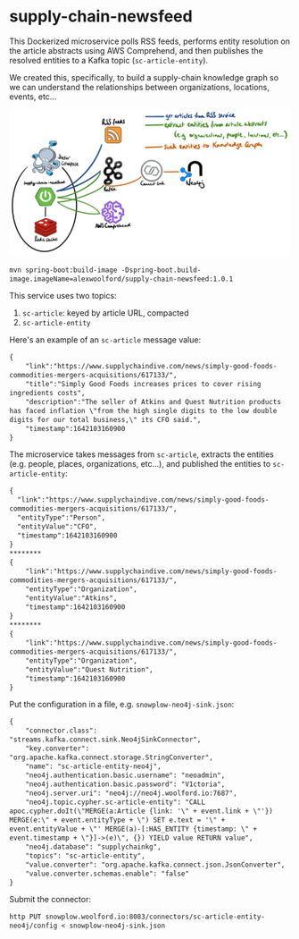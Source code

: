 # supply-chain-newsfeed

This Dockerized microservice polls RSS feeds, performs entity resolution on the article abstracts using AWS Comprehend, and then publishes the resolved entities to a Kafka topic (`sc-article-entity`).

We created this, specifically, to build a supply-chain knowledge graph so we can understand the relationships between organizations, locations, events, etc...

![supply-chain-knowledge-graph](img/supply-chain-knowledge-graph.png)

    mvn spring-boot:build-image -Dspring-boot.build-image.imageName=alexwoolford/supply-chain-newsfeed:1.0.1

This service uses two topics:
1. `sc-article`: keyed by article URL, compacted
2. `sc-article-entity`

Here's an example of an `sc-article` message value:

    {
        "link":"https://www.supplychaindive.com/news/simply-good-foods-commodities-mergers-acquisitions/617133/",
        "title":"Simply Good Foods increases prices to cover rising ingredients costs",
        "description":"The seller of Atkins and Quest Nutrition products has faced inflation \"from the high single digits to the low double digits for our total business,\" its CFO said.",
        "timestamp":1642103160900
    }

The microservice takes messages from `sc-article`, extracts the entities (e.g. people, places, organizations, etc...), and published the entities to `sc-article-entity`:

    {
      "link":"https://www.supplychaindive.com/news/simply-good-foods-commodities-mergers-acquisitions/617133/",
      "entityType":"Person",
      "entityValue":"CFO",
      "timestamp":1642103160900
    }
    ********
    {
        "link":"https://www.supplychaindive.com/news/simply-good-foods-commodities-mergers-acquisitions/617133/",
        "entityType":"Organization",
        "entityValue":"Atkins",
        "timestamp":1642103160900
    }
    ********
    {
        "link":"https://www.supplychaindive.com/news/simply-good-foods-commodities-mergers-acquisitions/617133/",
        "entityType":"Organization",
        "entityValue":"Quest Nutrition",
        "timestamp":1642103160900
    }

Put the configuration in a file, e.g. `snowplow-neo4j-sink.json`:

    {
        "connector.class": "streams.kafka.connect.sink.Neo4jSinkConnector",
        "key.converter": "org.apache.kafka.connect.storage.StringConverter",
        "name": "sc-article-entity-neo4j",
        "neo4j.authentication.basic.username": "neoadmin",
        "neo4j.authentication.basic.password": "V1ctoria",
        "neo4j.server.uri": "neo4j://neo4j.woolford.io:7687",
        "neo4j.topic.cypher.sc-article-entity": "CALL apoc.cypher.doIt(\"MERGE(a:Article {link: '\" + event.link + \"'}) MERGE(e:\" + event.entityType + \") SET e.text = '\" + event.entityValue + \"' MERGE(a)-[:HAS_ENTITY {timestamp: \" + event.timestamp + \"}]->(e)\", {}) YIELD value RETURN value",
        "neo4j.database": "supplychainkg",
        "topics": "sc-article-entity",
        "value.converter": "org.apache.kafka.connect.json.JsonConverter",
        "value.converter.schemas.enable": "false"
    }

Submit the connector:

    http PUT snowplow.woolford.io:8083/connectors/sc-article-entity-neo4j/config < snowplow-neo4j-sink.json

